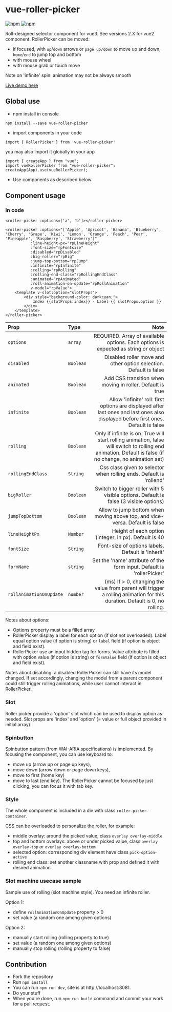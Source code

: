 # vue-roller-picker
[![npm](https://img.shields.io/npm/v/vue-roller-picker.svg)](https://www.npmjs.com/package/vue-roller-picker)
[![npm](https://img.shields.io/npm/dt/vue-roller-picker.svg)](https://www.npmjs.com/package/vue-roller-picker)

Roll-designed selector component for vue3. See versions 2.X for vue2 component.
RollerPicker can be moved:
- if focused, with `up`/`down` arrows or `page up/down` to move up and down,
  `home`/`end` to jump top and bottom
- with mouse wheel
- with mouse grab or touch move

Note on 'infinite' spin: animation may not be always smooth

[Live demo here](https://keiwen.github.io/vue-roller-picker/)

## Global use
- npm install in console
```
npm install --save vue-roller-picker
```
- import components in your code
```
import { RollerPicker } from 'vue-roller-picker'
```
you may also import it globally in your app
```
import { createApp } from "vue";
import vueRollerPicker from "vue-roller-picker";
createApp(App).use(vueRollerPicker);
```
- Use components as described below

## Component usage
### In code
```
<roller-picker :options=['a', 'b']></roller-picker>
```
```
<roller-picker :options="['Apple', 'Apricot', 'Banana', 'Blueberry', 'Cherry', 'Grape', 'Kiwi', 'Lemon', 'Orange', 'Peach', 'Pear', 'Pineapple', 'Raspberry', 'Strawberry']"
           :line-height-px="rpLineHeight"
           :font-size="rpFontsize"
           :disabled="rpDisabled"
           :big-roller="rpBig"
           :jump-top-bottom="rpJump"
           :infinite="rpInfinite"
           :rolling="rpRolling"
           :rolling-end-class="rpRollingEndClass"
           :animated="rpAnimated"
           :roll-animation-on-update="rpRollAnimation"
           v-model="rpValue">
    <template v-slot:option="slotProps">
        <div style="background-color: darkcyan;">
            Index {{slotProps.index}} - Label {{ slotProps.option }}
        </div>
    </template>
</roller-picker>
```

| Prop | Type      |                                                                                                                                                     Note |
| :--- |:----------|---------------------------------------------------------------------------------------------------------------------------------------------------------:|
| `options` | `array`   |                                                                       REQUIRED. Array of available options. Each options is expected as string or object |
| `disabled` | `Boolean` |                                                                                        Disabled roller move and other option selection. Default is false |
| `animated` | `Boolean` |                                                                                                Add CSS transition when moving in roller. Default is true |
| `infinite` | `Boolean` |                      Allow 'infinite' roll: first options are displayed after last ones and last ones also displayed before first ones. Default is false |
| `rolling` | `Boolean` | Only if infinite is on. True will start rolling animation, false will switch to rolling end animation. Default is false (if no change, no animation set) |
| `rollingEndClass` | `String`  |                                                                                      Css class given to selector when rolling ends. Default is 'rollend' |
| `bigRoller` | `Boolean` |                                                                     Switch to bigger roller with 5 visible options. Default is false (3 visible options) |
| `jumpTopBottom` | `Boolean` |                                                                             Allow to jump bottom when moving above top, and vice-versa. Default is false |
| `lineHeightPx` | `Number`  |                                                                                                    Height of each option (integer, in px). Default is 40 |
| `fontSize` | `String`  |                                                                                                        Font-size of options labels. Default is 'inherit' |
| `formName` | `string`  |                                                                                    Set the 'name' attribute of the form input. Default is 'rollerPicker' |
| `rollAnimationOnUpdate` | `number`  |                                (ms) If > 0, changing the value from parent will trigger a rolling animation for this duration. Default is 0, no rolling. |

Notes about options:
- Options property must be a filled array
- RollerPicker display a label for each option (if slot not overloaded). Label equal option value (if option is string) or `label` field (if option is object and field exist).
- RollerPicker use an input hidden tag for forms. Value attribute is filled with option value (if option is string) or `formValue` field (if option is object and field exist).

Notes about disabling: a disabled RollerPicker can still have its model changed.
If set accordingly, changing the model from a parent component
could still trigger rolling animations, while user cannot interact in RollerPicker.

### Slot
Roller picker provide a 'option' slot which can be used to display option as needed.
Slot props are 'index' and 'option' (= value or full object provided in initial array).

### Spinbutton
Spinbutton pattern (from WAI-ARIA specifications) is implemented.
By focusing the component, you can use keyboard to:
- move up (arrow up or page up keys),
- move down (arrow down or page down keys),
- move to first (home key)
- move to last (end key).
The RollerPicker cannot be focused by just clicking, you can focus it with tab key.

### Style
The whole component is included in a div with class `roller-picker-container`.

CSS can be overloaded to personalize the roller, for example:
- middle overlay: around the picked value, class `overlay overlay-middle`
- top and bottom overlays: above or under picked value, class `overlay overlay-top` or `overlay overlay-bottom`
- selected option: corresponding div element have class `pick-option-active`
- rolling end class: set another classname with prop and defined it with desired animation

### Slot machine usecase sample
Sample use of rolling (slot machine style). You need an infinite roller.

Option 1:
- define `rollAnimationOnUpdate` property > 0
- set value (a random one among given options)

Option 2:
- manually start rolling (rolling property to true)
- set value (a random one among given options)
- manually stop rolling (rolling property to false)

## Contribution
- Fork the repository
- Run `npm install`
- You can run `npm run dev`, site is at http://localhost:8081.
- Do your stuff
- When you're done, run `npm run build` command and commit your work for a pull request.
